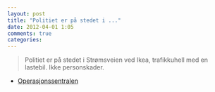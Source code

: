 ```yaml
---
layout: post
title: "Politiet er på stedet i ..."
date: 2012-04-01 1:05
comments: true
categories: 
---
```


> Politiet er på stedet i Strømsveien ved Ikea, trafikkuhell med en lastebil. Ikke personskader. 
- [Operasjonssentralen](https://twitter.com/oslopolitiops/status/186378849192378368)
